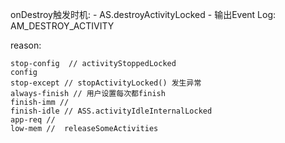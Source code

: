onDestroy触发时机:
    - AS.destroyActivityLocked
    - 输出Event Log: AM_DESTROY_ACTIVITY

reason:

    stop-config  // activityStoppedLocked
    config
    stop-except // stopActivityLocked() 发生异常
    always-finish // 用户设置每次都finish
    finish-imm //
    finish-idle // ASS.activityIdleInternalLocked
    app-req //
    low-mem //  releaseSomeActivities
